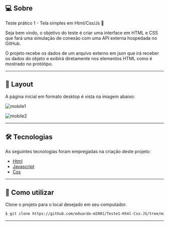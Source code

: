 ## 💻 Sobre
Teste prático 1 - Tela simples em Html/Css/Js 🚀

Seja bem vindo, o objetivo do teste é criar uma interface em HTML e CSS que fará uma simulação de conexão com uma API externa hospedada no GitHub. 

O projeto recebe os dados de um arquivo externo em json que irá receber os dados do objeto e exibirá diretamente nos elementos HTML como é mostrado no protótipo.


___

## 🎨 Layout
A página inicial em formato desktop é vista na imagem abaixo:

![mobile1](https://github.com/eduardo-m2001/Teste1-Html-Css-JS/assets/88609782/1410ecde-a5e1-41a7-b01c-2f814b8890b4)

![mobile2](https://github.com/eduardo-m2001/Teste1-Html-Css-JS/assets/88609782/dd0d9a1b-3337-455f-ad09-7095f360b040)


___

## 🛠 Tecnologias

As seguintes tecnologias foram empregadas na criação deste projeto:

- [Html](https://developer.mozilla.org/pt-BR/docs/Web/HTML)
- [Javascript](https://developer.mozilla.org/pt-BR/docs/Web/JavaScript)
- [Css](https://developer.mozilla.org/pt-BR/docs/Web/CSS)

___

## 🚀 Como utilizar

Clone o projeto para o local desejado em seu computador.

```bash
$ git clone https://github.com/eduardo-m2001/Teste1-Html-Css-JS/tree/main
```
___
